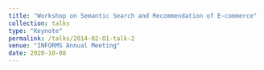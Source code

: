 ```yaml
---
title: "Workshop on Semantic Search and Recommendation of E-commerce"
collection: talks
type: "Keynote"
permalink: /talks/2014-02-01-talk-2
venue: "INFORMS Annual Meeting"
date: 2020-10-08
---
```


